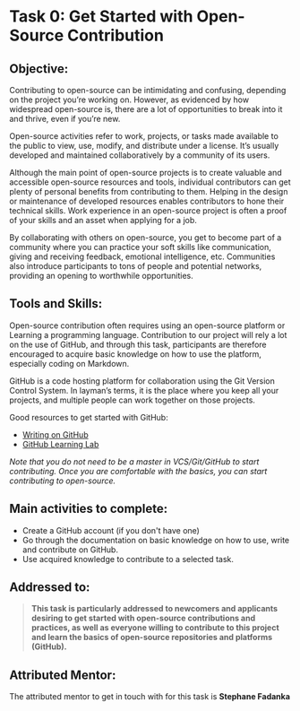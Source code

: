 # Task 0: Get Started with Open-Source Contribution

## Objective:  

Contributing to open-source can be intimidating and confusing, depending on the project you’re working on. However, as evidenced by how widespread open-source is, there are a lot of opportunities to break into it and thrive, even if you’re new. 

Open-source activities refer to work, projects, or tasks made available to the public to view, use, modify, and distribute under a license. It’s usually developed and maintained collaboratively by a community of its users. 

Although the main point of open-source projects is to create valuable and accessible open-source resources and tools, 
individual contributors can get plenty of personal benefits from contributing to them. Helping in the design or maintenance of developed resources enables contributors to hone their technical skills. Work experience in an open-source project is often a proof of your skills and an asset when applying for a job. 

By collaborating with others on open-source, you get to become part of a community where you can practice your soft skills like communication, giving and receiving feedback, emotional intelligence, etc. Communities also introduce participants to tons of people and potential networks, providing an opening to worthwhile opportunities.

## Tools and Skills: 
Open-source contribution often requires using an open-source platform or Learning a programming language. 
Contribution to our project will rely a lot on the use of GitHub, and through this task, participants are therefore encouraged to acquire basic knowledge on how to use the platform, especially coding on Markdown.

GitHub is a code hosting platform for collaboration using the Git Version Control System. In layman’s terms, it is the place where you keep all your projects, and multiple people can work together on those projects.

Good resources to get started with GitHub:
- [Writing on GitHub](https://docs.github.com/en/github/writing-on-github/getting-started-with-writing-and-formatting-on-github/basic-writing-and-formatting-syntax#links)
- [GitHub Learning Lab](https://lab.github.com/)

_Note that you do not need to be a master in VCS/Git/GitHub to start contributing. 
Once you are comfortable with the basics, you can start contributing to open-source._

## Main activities to complete: 
- Create a GitHub account (if you don't have one)
- Go through the documentation on basic knowledge on how to use, write and contribute on GitHub.
- Use acquired knowledge to contribute to a selected task. 

## Addressed to:
>**This task is particularly addressed to newcomers and applicants desiring to get started with open-source contributions and practices, as well as everyone willing to contribute to this project and learn the basics of open-source repositories and platforms (GitHub).**

## Attributed Mentor:
The attributed mentor to get in touch with for this task is **Stephane Fadanka**

